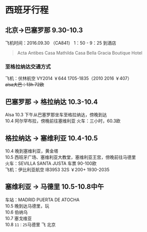 # 西班牙行程

## 北京->巴塞罗那 9.30-10.3

飞机时间：2016.09.30 （CA841） 1：50 - 9：25
到酒店  
> Acta Antibes    Casa Mathilda   Casa Bella Gracia Boutique Hotel


### 至格拉纳达交通方式
飞机：伏林航空 VY2014 ￥644 1705-1835（2010 2016 ￥407）  
~~alsa大巴：13h 72欧~~
## 巴塞罗那 -> 格拉纳达 10.3-10.4

Alsa 
10.3 下午从巴塞罗那坐车至格拉纳达，傍晚到达  
10.4 阿尔罕布拉，傍晚前往塞维利亚
火车：三小时，60.3欧
## 格拉纳达 -> 塞维利亚 10.4-10.5

10.4 晚到塞维利亚，黄金塔  
10.5 西班牙广场、塞维利亚大教堂，塞维利亚王宫，傍晚前往马德里  
火车：SEVILLA SANTA JUSTA 车票 90-100欧  
飞机：伊比利亚航空 IB3953 32S ￥200+ 1930-2035 
## 塞维利亚 -> 马德里 10.5-10.8中午

车站：MADRID PUERTA DE ATOCHA  
10.5 晚到达马德里，玩  
10.6 伯纳乌  
10.7 塞戈维亚  
10.8 `11：25`马德里 飞 北京  



